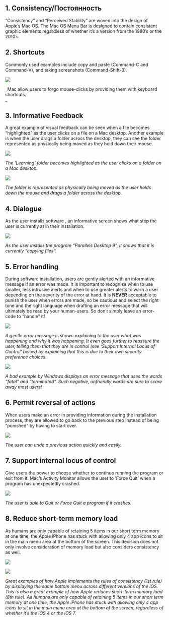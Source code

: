## 1. Consistency/Постоянность

“Consistency” and “Perceived Stability” are woven into the design of Apple’s Mac OS. The Mac OS Menu Bar is designed to contain consistent graphic elements regardless of whether it’s a version from the 1980’s or the 2010’s.  
## 2. Shortcuts

Commonly used examples include copy and paste (Command-C and Command-V), and taking screenshots (Command-Shift-3).  

![](https://public-media.interaction-design.org/images/uploads/752ff6248e8964d27fbf793172ec7054.jpg)

_Mac allow users to forgo mouse-clicks by providing them with keyboard shortcuts.  
_

## 3. Informative Feedback

A great example of visual feedback can be seen when a file becomes “highlighted” as the user clicks on a file on a Mac desktop. Another example is when the user drags a folder across the desktop, they can see the folder represented as physically being moved as they hold down their mouse.

![](https://public-media.interaction-design.org/images/uploads/622bb769e26f82a31df68486d0c70b02.jpg)

_The ‘Learning’ folder becomes highlighted as the user clicks on a folder on a Mac desktop._

![](https://public-media.interaction-design.org/images/uploads/c8f9592f66e433a13c5e2b5cb1072f26.jpg)

_The folder is represented as physically being moved as the user holds down the mouse and drags a folder across the desktop._

## 4. Dialogue

As the user installs software , an informative screen shows what step the user is currently at in their installation.

![](https://public-media.interaction-design.org/images/uploads/d874366c322a0f84b14d89b77785c3cf.jpg)

_As the user installs the program “Parallels Desktop 9”, it shows that it is currently “copying files”._

## 5. Error handling

During software installation, users are gently alerted with an informative message if an error was made. It is important to recognize when to use smaller, less intrusive alerts and when to use greater alerts to warn a user depending on the severity of the error at hand. It is __NEVER__ acceptable to punish the user when errors are made, so be cautious and select the right tone and the right language when drafting an error message that will ultimately be read by your human-users. So don’t simply leave an error-code to “handle” it!

![](https://public-media.interaction-design.org/images/uploads/c455c695f8fdf3311499fce23d37c25b.jpg)

_A gentle error message is shown explaining to the user what was happening and why it was happening. It even goes further to reassure the user, telling them that they are in control (see ‘Support Internal Locus of Control’ below) by explaining that this is due to their own security preference choices._

![](https://public-media.interaction-design.org/images/uploads/f5270b62b75dc548bb1db9b61bc1fe37.jpg)

_A bad example by Windows displays an error message that uses the words “fatal” and “terminated”. Such negative, unfriendly words are sure to scare away most users!_

## 6. Permit reversal of actions

When users make an error in providing information during the installation process, they are allowed to go back to the previous step instead of being “punished” by having to start over.

![](https://public-media.interaction-design.org/images/uploads/0b1a76b9da2f1d1b064c3527e1def0ea.jpg)

_The user can undo a previous action quickly and easily._

## 7. Support internal locus of control

Give users the power to choose whether to continue running the program or exit from it. Mac’s Activity Monitor allows the user to ‘Force Quit’ when a program has unexpectedly crashed.

![](https://public-media.interaction-design.org/images/uploads/b96560f39c01e8f13ad9c491c4fbf009.jpg)

_The user is able to Quit or Force Quit a program if it crashes._

## 8. Reduce short-term memory load

As humans are only capable of retaining 5 items in our short term memory at one time, the Apple iPhone has stuck with allowing only 4 app icons to sit in the main menu area at the bottom of the screen. This decision does not only involve consideration of memory load but also considers consistency as well.  
  

![](https://public-media.interaction-design.org/images/uploads/d1e466c7b916a6e72d106af1d27aa36e.jpg)

![](https://public-media.interaction-design.org/images/uploads/9b5b5a9fbae69582fc9dd747daa3a029.jpg)

_Great examples of how Apple implements the rules of consistency (1st rule) by displaying the same bottom menu across different versions of the iOS. This is also a great example of how Apple reduces short-term memory load (8th rule). As humans are only capable of retaining 5 items in our short term memory at one time, the Apple iPhone has stuck with allowing only 4 app icons to sit in the main menu area at the bottom of the screen, regardless of whether it’s the iOS 4 or the iOS 7._